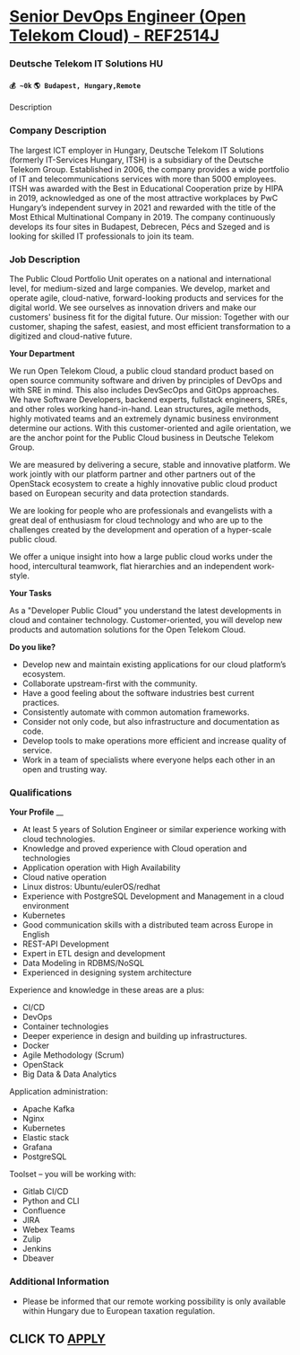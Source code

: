 # [Senior DevOps Engineer (Open Telekom Cloud) - REF2514J](https://www.remotewlb.com/apply/senior-devops-engineer-open-telekom-cloud-ref2514j)  
### Deutsche Telekom IT Solutions HU  
#### `💰 ~0k` `🌎 Budapest, Hungary,Remote`  

Description

### Company Description

The largest ICT employer in Hungary, Deutsche Telekom IT Solutions (formerly IT-Services Hungary, ITSH) is a subsidiary of the Deutsche Telekom Group. Established in 2006, the company provides a wide portfolio of IT and telecommunications services with more than 5000 employees. ITSH was awarded with the Best in Educational Cooperation prize by HIPA in 2019, acknowledged as one of the most attractive workplaces by PwC Hungary’s independent survey in 2021 and rewarded with the title of the Most Ethical Multinational Company in 2019. The company continuously develops its four sites in Budapest, Debrecen, Pécs and Szeged and is looking for skilled IT professionals to join its team.

### Job Description

The Public Cloud Portfolio Unit operates on a national and international level, for medium-sized and large companies. We develop, market and operate agile, cloud-native, forward-looking products and services for the digital world. We see ourselves as innovation drivers and make our customers' business fit for the digital future. Our mission: Together with our customer, shaping the safest, easiest, and most efficient transformation to a digitized and cloud-native future.

 **Your Department**

We run Open Telekom Cloud, a public cloud standard product based on open source community software and driven by principles of DevOps and with SRE in mind. This also includes DevSecOps and GitOps approaches. We have Software Developers, backend experts, fullstack engineers, SREs, and other roles working hand-in-hand. Lean structures, agile methods, highly motivated teams and an extremely dynamic business environment determine our actions. With this customer-oriented and agile orientation, we are the anchor point for the Public Cloud business in Deutsche Telekom Group.

We are measured by delivering a secure, stable and innovative platform. We work jointly with our platform partner and other partners out of the OpenStack ecosystem to create a highly innovative public cloud product based on European security and data protection standards.

We are looking for people who are professionals and evangelists with a great deal of enthusiasm for cloud technology and who are up to the challenges created by the development and operation of a hyper-scale public cloud.

We offer a unique insight into how a large public cloud works under the hood, intercultural teamwork, flat hierarchies and an independent work-style.

 **Your Tasks**

As a "Developer Public Cloud" you understand the latest developments in cloud and container technology. Customer-oriented, you will develop new products and automation solutions for the Open Telekom Cloud.

 **Do you like?**

  * Develop new and maintain existing applications for our cloud platform’s ecosystem.
  * Collaborate upstream-first with the community.
  * Have a good feeling about the software industries best current practices.
  * Consistently automate with common automation frameworks.
  * Consider not only code, but also infrastructure and documentation as code.
  * Develop tools to make operations more efficient and increase quality of service.
  * Work in a team of specialists where everyone helps each other in an open and trusting way.

### Qualifications

 **Your Profile** __

  * At least 5 years of Solution Engineer or similar experience working with cloud technologies.
  * Knowledge and proved experience with Cloud operation and technologies
  * Application operation with High Availability
  * Cloud native operation
  * Linux distros: Ubuntu/eulerOS/redhat
  * Experience with PostgreSQL Development and Management in a cloud environment
  * Kubernetes 
  * Good communication skills with a distributed team across Europe in English
  * REST-API Development
  * Expert in ETL design and development
  * Data Modeling in RDBMS/NoSQL
  * Experienced in designing system architecture

Experience and knowledge in these areas are a plus:

  * CI/CD
  * DevOps
  * Container technologies
  * Deeper experience in design and building up infrastructures.
  * Docker
  * Agile Methodology (Scrum)
  * OpenStack
  * Big Data & Data Analytics  

Application administration:

  * Apache Kafka
  * Nginx
  * Kubernetes
  * Elastic stack
  * Grafana
  * PostgreSQL  

Toolset – you will be working with:

  * Gitlab CI/CD
  * Python and CLI
  * Confluence
  * JIRA
  * Webex Teams
  * Zulip
  * Jenkins
  * Dbeaver

### Additional Information

* Please be informed that our remote working possibility is only available within Hungary due to European taxation regulation.

  
## CLICK TO [APPLY](https://www.remotewlb.com/apply/senior-devops-engineer-open-telekom-cloud-ref2514j)

